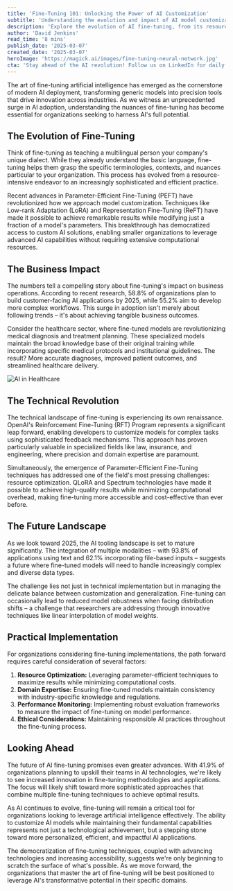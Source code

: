 ```yaml
---
title: 'Fine-Tuning 101: Unlocking the Power of AI Customization'
subtitle: 'Understanding the evolution and impact of AI model customization'
description: 'Explore the evolution of AI fine-tuning, from its resource-intensive beginnings to today's efficient techniques like PEFT and LoRA. Learn how organizations are leveraging customized AI models to drive innovation and achieve tangible business outcomes across industries.'
author: 'David Jenkins'
read_time: '8 mins'
publish_date: '2025-03-07'
created_date: '2025-03-07'
heroImage: 'https://magick.ai/images/fine-tuning-neural-network.jpg'
cta: 'Stay ahead of the AI revolution! Follow us on LinkedIn for daily insights on AI fine-tuning, implementation strategies, and emerging technologies that are reshaping the future of artificial intelligence.'
---
```


The art of fine-tuning artificial intelligence has emerged as the cornerstone of modern AI deployment, transforming generic models into precision tools that drive innovation across industries. As we witness an unprecedented surge in AI adoption, understanding the nuances of fine-tuning has become essential for organizations seeking to harness AI's full potential.

## The Evolution of Fine-Tuning

Think of fine-tuning as teaching a multilingual person your company's unique dialect. While they already understand the basic language, fine-tuning helps them grasp the specific terminologies, contexts, and nuances particular to your organization. This process has evolved from a resource-intensive endeavor to an increasingly sophisticated and efficient practice.

Recent advances in Parameter-Efficient Fine-Tuning (PEFT) have revolutionized how we approach model customization. Techniques like Low-rank Adaptation (LoRA) and Representation Fine-Tuning (ReFT) have made it possible to achieve remarkable results while modifying just a fraction of a model's parameters. This breakthrough has democratized access to custom AI solutions, enabling smaller organizations to leverage advanced AI capabilities without requiring extensive computational resources.

## The Business Impact

The numbers tell a compelling story about fine-tuning's impact on business operations. According to recent research, 58.8% of organizations plan to build customer-facing AI applications by 2025, while 55.2% aim to develop more complex workflows. This surge in adoption isn't merely about following trends – it's about achieving tangible business outcomes.

Consider the healthcare sector, where fine-tuned models are revolutionizing medical diagnosis and treatment planning. These specialized models maintain the broad knowledge base of their original training while incorporating specific medical protocols and institutional guidelines. The result? More accurate diagnoses, improved patient outcomes, and streamlined healthcare delivery.

![AI in Healthcare](https://i.magick.ai/PIXE/1738406181100_magick_img.webp)

## The Technical Revolution

The technical landscape of fine-tuning is experiencing its own renaissance. OpenAI's Reinforcement Fine-Tuning (RFT) Program represents a significant leap forward, enabling developers to customize models for complex tasks using sophisticated feedback mechanisms. This approach has proven particularly valuable in specialized fields like law, insurance, and engineering, where precision and domain expertise are paramount.

Simultaneously, the emergence of Parameter-Efficient Fine-Tuning techniques has addressed one of the field's most pressing challenges: resource optimization. QLoRA and Spectrum technologies have made it possible to achieve high-quality results while minimizing computational overhead, making fine-tuning more accessible and cost-effective than ever before.

## The Future Landscape

As we look toward 2025, the AI tooling landscape is set to mature significantly. The integration of multiple modalities – with 93.8% of applications using text and 62.1% incorporating file-based inputs – suggests a future where fine-tuned models will need to handle increasingly complex and diverse data types.

The challenge lies not just in technical implementation but in managing the delicate balance between customization and generalization. Fine-tuning can occasionally lead to reduced model robustness when facing distribution shifts – a challenge that researchers are addressing through innovative techniques like linear interpolation of model weights.

## Practical Implementation

For organizations considering fine-tuning implementations, the path forward requires careful consideration of several factors:

1. **Resource Optimization:** Leveraging parameter-efficient techniques to maximize results while minimizing computational costs.
2. **Domain Expertise:** Ensuring fine-tuned models maintain consistency with industry-specific knowledge and regulations.
3. **Performance Monitoring:** Implementing robust evaluation frameworks to measure the impact of fine-tuning on model performance.
4. **Ethical Considerations:** Maintaining responsible AI practices throughout the fine-tuning process.

## Looking Ahead

The future of AI fine-tuning promises even greater advances. With 41.9% of organizations planning to upskill their teams in AI technologies, we're likely to see increased innovation in fine-tuning methodologies and applications. The focus will likely shift toward more sophisticated approaches that combine multiple fine-tuning techniques to achieve optimal results.

As AI continues to evolve, fine-tuning will remain a critical tool for organizations looking to leverage artificial intelligence effectively. The ability to customize AI models while maintaining their fundamental capabilities represents not just a technological achievement, but a stepping stone toward more personalized, efficient, and impactful AI applications.

The democratization of fine-tuning techniques, coupled with advancing technologies and increasing accessibility, suggests we're only beginning to scratch the surface of what's possible. As we move forward, the organizations that master the art of fine-tuning will be best positioned to leverage AI's transformative potential in their specific domains.